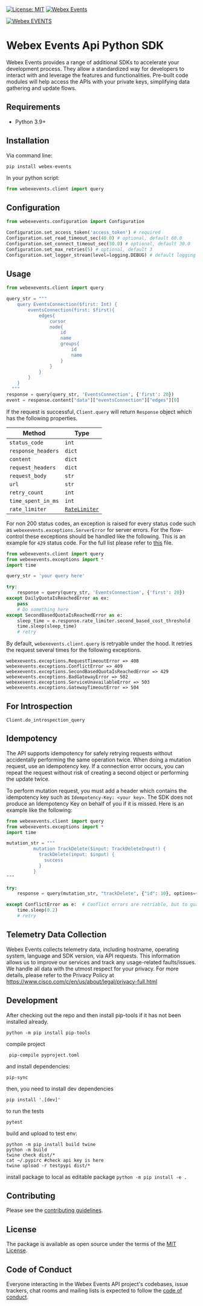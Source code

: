 [![License: MIT](https://img.shields.io/badge/License-MIT-green.svg)](LICENSE.txt)
[![Webex Events](https://github.com/SocioEvents/webex-events-python-sdk/actions/workflows/python-package.yml/badge.svg)](https://github.com/SocioEvents/webex-events-python-sdk/actions)


[![Webex EVENTS](webex-events-logo-white.svg 'Webex Events')](https://socio.events)

# Webex Events Api Python SDK

Webex Events provides a range of additional SDKs to accelerate your development process.
They allow a standardized way for developers to interact with and leverage the features and functionalities. 
Pre-built code modules will help access the APIs with your private keys, simplifying data gathering and update flows.

Requirements
-----------------

- Python 3.9+

Installation
-----------------

Via command line:

```shell
pip install webex-events
```


In your python script:

```python
from webexevents.client import query
```

Configuration
-----------------

```python
from webexevents.configuration import Configuration

Configuration.set_access_token('access_token') # required
Configuration.set_read_timeout_sec(40.0) # optional, default 60.0
Configuration.set_connect_timeout_sec(30.0) # optional, default 30.0
Configuration.set_max_retries(5) # optional, default 3
Configuration.set_logger_stream(level=logging.DEBUG) # default logging is disabled

```

Usage
-----------------

```python
from webexevents.client import query

query_str = """
    query EventsConnection($first: Int) {
        eventsConnection(first: $first){
            edges{
                cursor
                node{
                    id
                    name
                    groups{
                        id
                        name
                    }
                }
            }
        }
    }
  """
response = query(query_str, 'EventsConnection', {'first': 20})
event = response.content["data"]["eventsConnection"]["edges"][0]
```

If the request is successful, `Client.query` will return `Response` object which has the following properties.

| Method             | Type                                                                                                          |
|--------------------|---------------------------------------------------------------------------------------------------------------|
| `status_code`      | `int`                                                                                                         |
| `response_headers` | `dict`                                                                                                        |
| `content`          | `dict`                                                                                                        |
| `request_headers`  | `dict`                                                                                                        |
| `request_body`     | `str`                                                                                                         |
| `url`              | `str`                                                                                                         |
| `retry_count`      | `int`                                                                                                         |
| `time_spent_in_ms` | `int`                                                                                                         |
| `rate_limiter`     | [`RateLimiter`](https://github.com/SocioEvents/webex-events-python-sdk/blob/main/webexevents/rate_limiter.py) |


For non 200 status codes, an exception is raised for every status code such as `webexevents.exceptions.ServerError` for server errors. 
For the flow-control these exceptions should be handled like the following. This is an example for `429` status code.
For the full list please refer to [this](https://github.com/SocioEvents/webex-events-python-sdk/blob/main/webexevents/exceptions.py) file.

```python
from webexevents.client import query
from webexevents.exceptions import *
import time

query_str = 'your query here'

try:
    response = query(query_str, 'EventsConnection', {'first': 20})
except DailyQuotaIsReachedError as ex:
    pass
    # Do something here
except SecondBasedQuotaIsReachedError as e:
    sleep_time = e.response.rate_limiter.second_based_cost_threshold
    time.sleep(sleep_time)
    # retry
```
By default, `webexevents.client.query` is retryable under the hood. It retries the request several times for the following exceptions.
```
webexevents.exceptions.RequestTimeoutError => 408
webexevents.exceptions.ConflictError => 409
webexevents.exceptions.SecondBasedQuotaIsReachedError => 429
webexevents.exceptions.BadGatewayError => 502
webexevents.exceptions.ServiceUnavailableError => 503
webexevents.exceptions.GatewayTimeoutError => 504
```

For Introspection
-----------------
```
Client.do_introspection_query
```

Idempotency
-----------------
The API supports idempotency for safely retrying requests without accidentally performing the same operation twice. 
When doing a mutation request, use an idempotency key. If a connection error occurs, you can repeat 
the request without risk of creating a second object or performing the update twice.

To perform mutation request, you must add a header which contains the idempotency key such as 
`Idempotency-Key: <your key>`. The SDK does not produce an Idempotency Key on behalf of you if it is missed. Here is an example
like the following:

```python
from webexevents.client import query
from webexevents.exceptions import *
import time

mutation_str = """
          mutation TrackDelete($input: TrackDeleteInput!) {
            trackDelete(input: $input) {
              success
            }
          }
"""

try:
    response = query(mutation_str, "trackDelete", {"id": 10}, options={"idempotency_key": "unique_key"})

except ConflictError as e:  # Conflict errors are retriable, but to guarantee it you can handle the exception again.
    time.sleep(0.2)
    # retry

```

Telemetry Data Collection
-----------------
Webex Events collects telemetry data, including hostname, operating system, language and SDK version, via API requests. 
This information allows us to improve our services and track any usage-related faults/issues. We handle all data with 
the utmost respect for your privacy. For more details, please refer to the Privacy Policy at https://www.cisco.com/c/en/us/about/legal/privacy-full.html

Development
-----------------
After checking out the repo and then install pip-tools if it has not been installed already.

```shell
python -m pip install pip-tools
```

compile project 

```shell
 pip-compile pyproject.toml
``` 

and install dependencies: 
```shell
pip-sync
```

then, you need to install dev dependencies 

```shell
pip install '.[dev]'
```


to run the tests 

```shell 
pytest 
```

build and upload to test env:

```shell
python -m pip install build twine
python -m build
twine check dist/*
cat ~/.pypirc #check api key is here
twine upload -r testpypi dist/*
```

install package to local as editable package 
``python -m pip install -e .``

Contributing
-----------------
Please see the [contributing guidelines](CONTRIBUTING.md).

License
-----------------

The package is available as open source under the terms of the [MIT License](https://opensource.org/licenses/MIT).

Code of Conduct
-----------------

Everyone interacting in the Webex Events API project's codebases, issue trackers, chat rooms and mailing lists is expected to follow the [code of conduct](https://github.com/SocioEvents/webex-events-python-sdk/blob/main/CODE_OF_CONDUCT.md).
